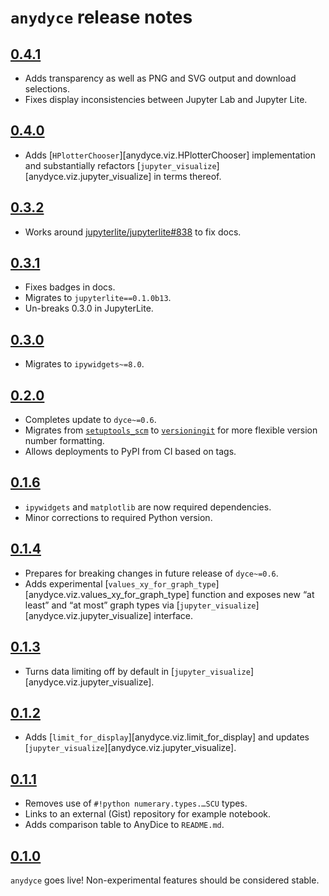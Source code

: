 <!---
  Copyright and other protections apply. Please see the accompanying LICENSE file for
  rights and restrictions governing use of this software. All rights not expressly
  waived or licensed are reserved. If that file is missing or appears to be modified
  from its original, then please contact the author before viewing or using this
  software in any capacity.

  !!!!!!!!!!!!!!!!!!!!!!!!!!!!!!!!!!!!!!!!!!!!!!!!!!!!!!!!!!!!!!!!!!!!
  !!!!!!!!!!!!!!! IMPORTANT: READ THIS BEFORE EDITING! !!!!!!!!!!!!!!!
  !!!!!!!!!!!!!!!!!!!!!!!!!!!!!!!!!!!!!!!!!!!!!!!!!!!!!!!!!!!!!!!!!!!!
  Please keep each sentence on its own unwrapped line.
  It looks like crap in a text editor, but it has no effect on rendering, and it allows much more useful diffs.
  Thank you!
-->

# ``anydyce`` release notes

## [0.4.1](https://github.com/posita/anydyce/releases/tag/v0.4.1)

* Adds transparency as well as PNG and SVG output and download selections.
* Fixes display inconsistencies between Jupyter Lab and Jupyter Lite.

## [0.4.0](https://github.com/posita/anydyce/releases/tag/v0.4.0)

* Adds [``HPlotterChooser``][anydyce.viz.HPlotterChooser] implementation and substantially refactors [``jupyter_visualize``][anydyce.viz.jupyter_visualize] in terms thereof.

## [0.3.2](https://github.com/posita/anydyce/releases/tag/v0.3.2)

* Works around [jupyterlite/jupyterlite#838](https://github.com/jupyterlite/jupyterlite/issues/838) to fix docs.

## [0.3.1](https://github.com/posita/anydyce/releases/tag/v0.3.1)

* Fixes badges in docs.
* Migrates to ``jupyterlite==0.1.0b13``.
* Un-breaks 0.3.0 in JupyterLite.

## [0.3.0](https://github.com/posita/anydyce/releases/tag/v0.3.0)

* Migrates to ``ipywidgets~=8.0``.

## [0.2.0](https://github.com/posita/anydyce/releases/tag/v0.2.0)

* Completes update to ``dyce~=0.6``.
* Migrates from [``setuptools_scm``](https://pypi.org/project/setuptools-scm/) to [``versioningit``](https://pypi.org/project/versioningit/) for more flexible version number formatting.
* Allows deployments to PyPI from CI based on tags.

## [0.1.6](https://github.com/posita/anydyce/releases/tag/v0.1.6)

* ``ipywidgets`` and ``matplotlib`` are now required dependencies.
* Minor corrections to required Python version.

## [0.1.4](https://github.com/posita/anydyce/releases/tag/v0.1.4)

* Prepares for breaking changes in future release of ``dyce~=0.6``.
* Adds experimental [``values_xy_for_graph_type``][anydyce.viz.values_xy_for_graph_type] function and exposes new “at least” and “at most” graph types via [``jupyter_visualize``][anydyce.viz.jupyter_visualize] interface.

## [0.1.3](https://github.com/posita/anydyce/releases/tag/v0.1.3)

* Turns data limiting off by default in [``jupyter_visualize``][anydyce.viz.jupyter_visualize].

## [0.1.2](https://github.com/posita/anydyce/releases/tag/v0.1.2)

* Adds [``limit_for_display``][anydyce.viz.limit_for_display] and updates [``jupyter_visualize``][anydyce.viz.jupyter_visualize].

## [0.1.1](https://github.com/posita/anydyce/releases/tag/v0.1.1)

* Removes use of ``#!python numerary.types.…SCU`` types.
* Links to an external (Gist) repository for example notebook.
* Adds comparison table to AnyDice to ``README.md``.

## [0.1.0](https://github.com/posita/anydyce/releases/tag/v0.1.0)

``anydyce`` goes live!
Non-experimental features should be considered stable.
